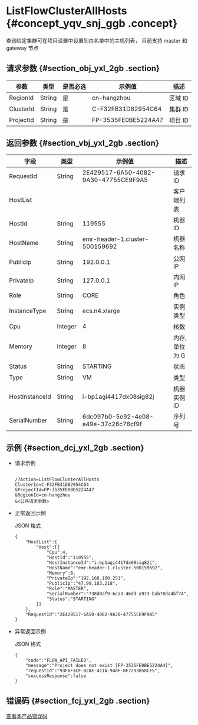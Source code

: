 # ListFlowClusterAllHosts {#concept_yqv_snj_ggb .concept}

查询给定集群可在项目设置中设置到白名单中的主机列表， 目前支持 master 和gateway 节点

## 请求参数 {#section_obj_yxl_2gb .section}

|参数|类型|是否必选|示例值|描述|
|--|--|----|---|--|
|RegionId|String|是|cn-hangzhou|区域 ID|
|ClusterId|String|是|C-F32FB31D82954C64|集群 ID|
|ProjectId|String|是|FP-3535FE0BE5224A47|项目 ID|

## 返回参数 {#section_vbj_yxl_2gb .section}

|字段|类型|示例值|描述|
|--|--|---|--|
|RequestId|String|2E429517-6A50-4082-9A30-47755CE9F9A5|请求 ID|
|HostList| | |客户端列表|
|HostId|String|119555|机器 ID|
|HostName|String|emr-header-1.cluster-500159692|机器名称|
|PublicIp|String|192.0.0.1|公网 IP|
|PrivateIp|String|127.0.0.1|内网 IP|
|Role|String|CORE|角色|
|InstanceType|String|ecs.n4.xlarge|实例类型|
|Cpu|Integer|4|核数|
|Memory|Integer|8|内存, 单位为 G|
|Status|String|STARTING|状态|
|Type|String|VM|类型|
|HostInstanceId|String|i-bp1agi4417dx08sig82j|机器实例 ID|
|SerialNumber|String|6dc097b0-5e92-4e08-a49e-37c26c78cf9f|序列号|

## 示例 {#section_dcj_yxl_2gb .section}

-   请求示例

    ```
    
    /?Action=ListFlowClusterAllHosts
    ClusterId=C-F32FB31D82954C64
    &ProjectId=FP-3535FE0BE5224A47
    &RegionId=cn-hangzhou
    &<公共请求参数>
    ```

-   正常返回示例

    JSON 格式

    ```
    {
    	"HostList":{
    		"Host":[{
    			"Cpu":4,
    			"HostId":"119555",
    			"HostInstanceId":"i-bp1agi4417dx08sig82j",
    			"HostName":"emr-header-1.cluster-500159692",
    			"Memory":8,
    			"PrivateIp":"192.168.100.251",
    			"PublicIp":"47.99.183.218",
    			"Role":"MASTER",
    			"SerialNumber":"738d0af9-6ca3-46dd-a973-bab70da4bf74",
    			"Status":"STARTING"
    		}]
    	},
    	"RequestId":"2E429517-6A50-4082-9A30-47755CE9F9A5"
    }
    ```

-   异常返回示例

    JSON 格式

    ```
    {
    	"code":"FLOW_API_FAILED",
    	"message":"Project does not exist [FP-3535FE0BE5224A4]",
    	"requestId":"93F6F3CF-B2AE-411A-948F-0F7293058CF5",
    	"successResponse":false
    }
    ```


## 错误码 {#section_fcj_yxl_2gb .section}

[查看本产品错误码](https://error-center.alibabacloud.com/status/product/Emr)

